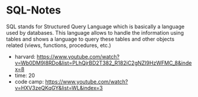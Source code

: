 # SQL-Notes
SQL stands for Structured Query Language which is basically a language used by databases. This language allows to handle the information using tables and shows a language to query these tables and other objects related (views, functions, procedures, etc.)
- harvard: https://www.youtube.com/watch?v=Wb0DM9I8RDo&list=PLhQjrBD2T382_R182iC2gNZI9HzWFMC_8&index=8
- time: 20
- code camp: https://www.youtube.com/watch?v=HXV3zeQKqGY&list=WL&index=3

